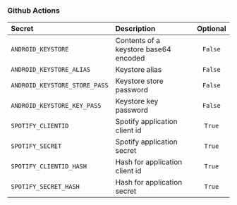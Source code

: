### Github Actions

| Secret                        | Description                           | Optional |
| :---------------------------- | :------------------------------------ | :------: |
| `ANDROID_KEYSTORE`            | Contents of a keystore base64 encoded | `False`  |
| `ANDROID_KEYSTORE_ALIAS`      | Keystore alias                        | `False`  |
| `ANDROID_KEYSTORE_STORE_PASS` | Keystore store password               | `False`  |
| `ANDROID_KEYSTORE_KEY_PASS`   | Keystore key password                 | `False`  |
| `SPOTIFY_CLIENTID`            | Spotify application client id         |  `True`  |
| `SPOTIFY_SECRET`              | Spotify application secret            |  `True`  |
| `SPOTIFY_CLIENTID_HASH`       | Hash for application client id        |  `True`  |
| `SPOTIFY_SECRET_HASH`         | Hash for application secret           |  `True`  |
